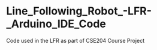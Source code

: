 # Line_Following_Robot_-LFR-_Arduino_IDE_Code
Code used in the LFR as part of CSE204 Course Project 
